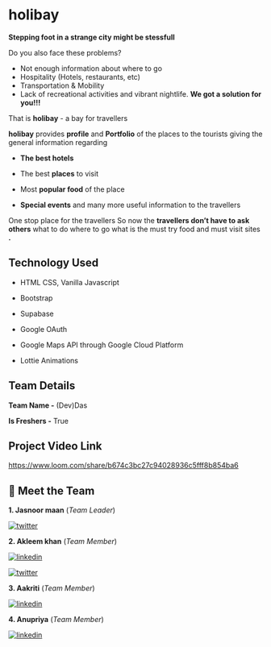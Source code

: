 # holibay
__Stepping foot in a strange city might be stessfull__

Do you also face these problems?
* Not enough information about where to go
* Hospitality (Hotels, restaurants, etc) 
* Transportation & Mobility
* Lack of recreational activities and vibrant nightlife.
__We got a solution for you!!!__

That is ****holibay**** - a bay for travellers


__holibay__ provides  __profile__ and __Portfolio__ of the places to the tourists giving the general information regarding

* __The best hotels__ 

* The best __places__ to visit 

* Most __popular food__ of the place 

* __Special events__  and many more useful information
   to the travellers

 One stop place for the travellers
So now the __travellers don’t have to ask others__ what to do where to go what is the must try food and must visit sites __.__ 
## Technology Used

* HTML CSS, Vanilla Javascript
* Bootstrap

* Supabase

* Google OAuth

* Google Maps API through Google Cloud Platform

* Lottie Animations

##  Team Details 
 **Team Name -** (Dev)Das

 **Is Freshers -** True  

## Project Video Link ##
https://www.loom.com/share/b674c3bc27c94028936c5fff8b854ba6
## 🔗 Meet the Team
 **1. Jasnoor maan** (_Team Leader_)



[![twitter](https://img.shields.io/badge/twitter-1DA1F2?style=for-the-badge&logo=twitter&logoColor=white)](https://twitter.com/mxxnJasnoor)


**2. Akleem khan** (_Team Member_)

[![linkedin](https://img.shields.io/badge/linkedin-0A66C2?style=for-the-badge&logo=linkedin&logoColor=white)](https://www.linkedin.com/in/akleem-khan-3a5a51223)

[![twitter](https://img.shields.io/badge/twitter-1DA1F2?style=for-the-badge&logo=twitter&logoColor=white)](https://twitter.com/Akleemk786?t=0Rd9M8oJDdpngjLqR4Jngw&s=08)

**3. Aakriti** (_Team Member_)

[![linkedin](https://img.shields.io/badge/linkedin-0A66C2?style=for-the-badge&logo=linkedin&logoColor=white)](https://www.linkedin.com/in/aakriti-kumra-174241228/)



**4. Anupriya** (_Team Member_)

[![linkedin](https://img.shields.io/badge/linkedin-0A66C2?style=for-the-badge&logo=linkedin&logoColor=white)](https://www.linkedin.com/in/anupriya-715429232)



 
